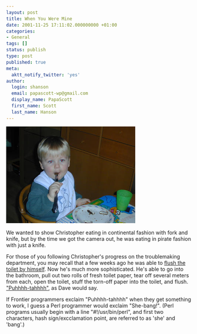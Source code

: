```yaml
---
layout: post
title: When You Were Mine
date: 2001-11-25 17:11:02.000000000 +01:00
categories:
- General
tags: []
status: publish
type: post
published: true
meta:
  aktt_notify_twitter: 'yes'
author:
  login: shanson
  email: papascott-wp@gmail.com
  display_name: PapaScott
  first_name: Scott
  last_name: Hanson
---
```

<p><img src="/wordpress/wp-content/uploads/2001/11/crhknife.jpg" height="262" width="350" border="0" alt="crhknife.jpg: " /></p>
<p>We wanted to show Christopher eating in continental fashion with fork and knife, but by the time we got the camera out, he was eating in pirate fashion with just a knife.</p>
<p>For those of you following Christopher's progress on the troublemaking department, you may recall that a few weeks ago he was able to <a href="/2001/09/03">flush the toilet by himself</a>. Now he's much more sophisticated. He's able to go into the bathroom, pull out two rolls of fresh toilet paper, tear off several meters from each, open the toilet, stuff the torn-off paper into the toilet, and flush. <a href="http://scriptingnews.userland.com/backissues/2001/11/25">"Puhhhh-tahhhh"</a>, as Dave would say.</p>
<p>If Frontier programmers exclaim "Puhhhh-tahhhh" when they get something to work, I guess a Perl programmer would exclaim "She-bang!". (Perl programs usually begin with a line "#!/usr/bin/perl", and first two characters, hash sign/excclamation point, are referred to as 'she' and 'bang'.)</p>
